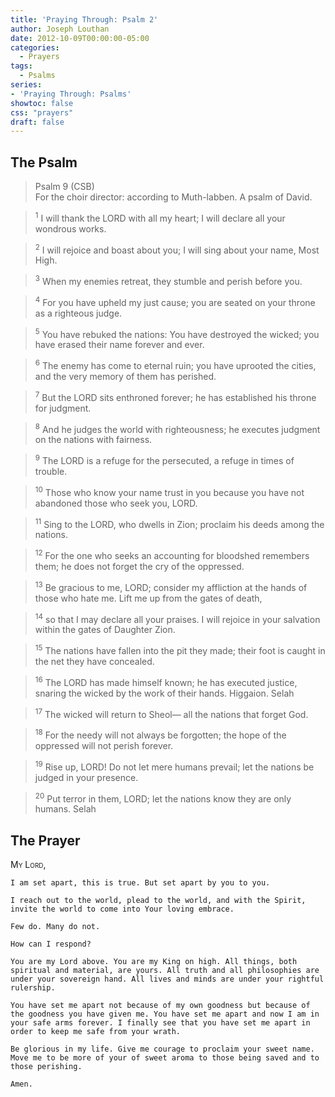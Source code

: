 ```yaml
---
title: 'Praying Through: Psalm 2'
author: Joseph Louthan
date: 2012-10-09T00:00:00-05:00
categories:
  - Prayers
tags:
  - Psalms
series:
- 'Praying Through: Psalms'
showtoc: false
css: "prayers"
draft: false
---
```

## The Psalm

>Psalm 9 (CSB)  
><sup></sup> For the choir director: according to Muth-labben. A psalm of David. 

><sup>1</sup> I will thank the LORD with all my heart; I will declare all your wondrous works. 

><sup>2</sup> I will rejoice and boast about you; I will sing about your name, Most High. 

><sup>3</sup> When my enemies retreat, they stumble and perish before you. 

><sup>4</sup> For you have upheld my just cause; you are seated on your throne as a righteous judge. 

><sup>5</sup> You have rebuked the nations: You have destroyed the wicked; you have erased their name forever and ever. 

><sup>6</sup> The enemy has come to eternal ruin; you have uprooted the cities, and the very memory of them has perished. 

><sup>7</sup> But the LORD sits enthroned forever; he has established his throne for judgment. 

><sup>8</sup> And he judges the world with righteousness; he executes judgment on the nations with fairness. 

><sup>9</sup> The LORD is a refuge for the persecuted, a refuge in times of trouble. 

><sup>10</sup> Those who know your name trust in you because you have not abandoned those who seek you, LORD. 

><sup>11</sup> Sing to the LORD, who dwells in Zion; proclaim his deeds among the nations. 

><sup>12</sup> For the one who seeks an accounting for bloodshed remembers them; he does not forget the cry of the oppressed. 

><sup>13</sup> Be gracious to me, LORD; consider my affliction at the hands of those who hate me. Lift me up from the gates of death, 

><sup>14</sup> so that I may declare all your praises. I will rejoice in your salvation within the gates of Daughter Zion. 

><sup>15</sup> The nations have fallen into the pit they made; their foot is caught in the net they have concealed. 

><sup>16</sup> The LORD has made himself known; he has executed justice, snaring the wicked by the work of their hands. Higgaion. Selah 

><sup>17</sup> The wicked will return to Sheol— all the nations that forget God. 

><sup>18</sup> For the needy will not always be forgotten; the hope of the oppressed will not perish forever. 

><sup>19</sup> Rise up, LORD! Do not let mere humans prevail; let the nations be judged in your presence. 

><sup>20</sup> Put terror in them, LORD; let the nations know they are only humans. Selah

## The Prayer

<div style="font-variant: small-caps;">
  My Lord,
</div>

```text
I am set apart, this is true. But set apart by you to you.

I reach out to the world, plead to the world, and with the Spirit, invite the world to come into Your loving embrace.

Few do. Many do not.

How can I respond?

You are my Lord above. You are my King on high. All things, both spiritual and material, are yours. All truth and all philosophies are under your sovereign hand. All lives and minds are under your rightful rulership.

You have set me apart not because of my own goodness but because of the goodness you have given me. You have set me apart and now I am in your safe arms forever. I finally see that you have set me apart in order to keep me safe from your wrath.

Be glorious in my life. Give me courage to proclaim your sweet name. Move me to be more of your of sweet aroma to those being saved and to those perishing.

Amen.
```
